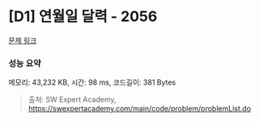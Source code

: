 # [D1] 연월일 달력 - 2056 

[문제 링크](https://swexpertacademy.com/main/code/problem/problemDetail.do?contestProbId=AV5QLkdKAz4DFAUq) 

### 성능 요약

메모리: 43,232 KB, 시간: 98 ms, 코드길이: 381 Bytes



> 출처: SW Expert Academy, https://swexpertacademy.com/main/code/problem/problemList.do